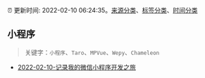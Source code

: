 :alarm_clock: 更新时间: 2022-02-10 06:24:35。[来源分类](../README.md)、[标签分类](../TAGS.md)、[时间分类](../TIMELINE.md)

## 小程序


> 关键字：`小程序`、`Taro`、`MPVue`、`Wepy`、`Chameleon`



- [2022-02-10-记录我的微信小程序开发之旅](https://www.v2ex.com/t/832914) 